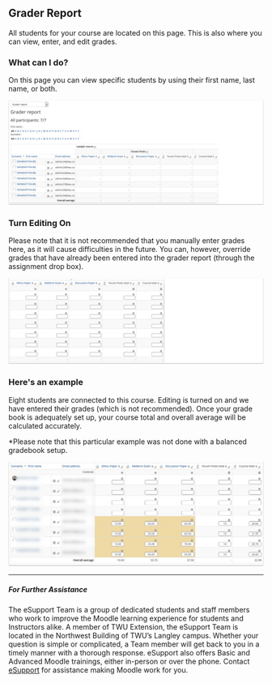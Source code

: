 ## Grader Report

All students for your course are located on this page. This is also where you can view, enter, and edit grades.

### What can I do?

On this page you can view specific students by using their first name, last name, or both.

![](/assets/what-can-i-do-.png)

### Turn Editing On

Please note that it is not recommended that you manually enter grades here, as it will cause difficulties in the future. You can, however, override grades that have already been entered into the grader report \(through the assignment drop box\). 

![](/assets/turn-editing-on.png)

### Here's an example

Eight students are connected to this course. Editing is turned on and we have entered their grades \(which is not recommended\). Once your grade book is adequately set up, your course total and overall average will be calculated accurately.

\*Please note that this particular example was not done with a balanced gradebook setup.

![](/assets/heres-an-example-.png)

---

##### For Further Assistance

The eSupport Team is a group of dedicated students and staff members who work to improve the Moodle learning experience for students and Instructors alike. A member of TWU Extension, the eSupport Team is located in the Northwest Building of TWU’s Langley campus. Whether your question is simple or complicated, a Team member will get back to you in a timely manner with a thorough response. eSupport also offers Basic and Advanced Moodle trainings, either in-person or over the phone. Contact [eSupport](https://trinitywestern.teamdynamix.com/TDClient/Requests/ServiceDet?ID=16141) for assistance making Moodle work for you.

